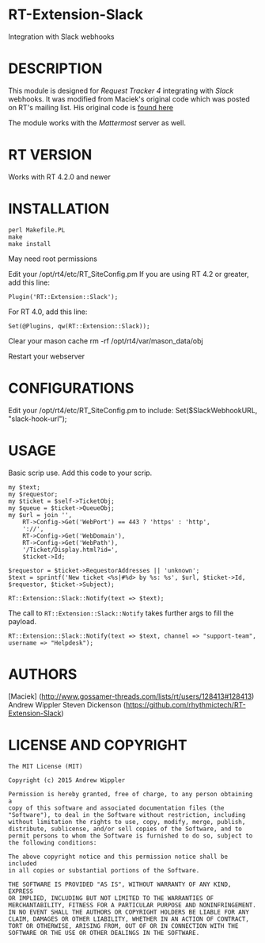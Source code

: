 # RT-Extension-Slack
Integration with Slack webhooks

# DESCRIPTION
This module is designed for *Request Tracker 4* integrating with *Slack* webhooks. It was modified from Maciek's original code which was posted on RT's mailing list. His original code is [found here](http://www.gossamer-threads.com/lists/rt/users/128413#128413)

The module works with the *Mattermost* server as well.

# RT VERSION
Works with RT 4.2.0 and newer

# INSTALLATION
    perl Makefile.PL
    make
    make install

May need root permissions

Edit your /opt/rt4/etc/RT_SiteConfig.pm
If you are using RT 4.2 or greater, add this line:

	Plugin('RT::Extension::Slack');

For RT 4.0, add this line:

	Set(@Plugins, qw(RT::Extension::Slack));

Clear your mason cache
		rm -rf /opt/rt4/var/mason_data/obj

Restart your webserver

# CONFIGURATIONS
Edit your /opt/rt4/etc/RT_SiteConfig.pm to include:
    Set($SlackWebhookURL, "slack-hook-url");

# USAGE

Basic scrip use. Add this code to your scrip.

```
my $text; 
my $requestor; 
my $ticket = $self->TicketObj; 
my $queue = $ticket->QueueObj; 
my $url = join '', 
	RT->Config->Get('WebPort') == 443 ? 'https' : 'http', 
	'://', 
	RT->Config->Get('WebDomain'), 
	RT->Config->Get('WebPath'), 
	'/Ticket/Display.html?id=', 
	$ticket->Id; 
 
$requestor = $ticket->RequestorAddresses || 'unknown'; 
$text = sprintf('New ticket <%s|#%d> by %s: %s', $url, $ticket->Id, $requestor, $ticket->Subject); 

RT::Extension::Slack::Notify(text => $text); 
```

The call to ``RT::Extension::Slack::Notify`` takes further args to fill the payload.

```
RT::Extension::Slack::Notify(text => $text, channel => "support-team", username => "Helpdesk"); 
```

# AUTHORS
[Maciek] (http://www.gossamer-threads.com/lists/rt/users/128413#128413)  
Andrew Wippler
Steven Dickenson (https://github.com/rhythmictech/RT-Extension-Slack)
    

# LICENSE AND COPYRIGHT
    The MIT License (MIT)

    Copyright (c) 2015 Andrew Wippler

    Permission is hereby granted, free of charge, to any person obtaining a
    copy of this software and associated documentation files (the
    "Software"), to deal in the Software without restriction, including
    without limitation the rights to use, copy, modify, merge, publish,
    distribute, sublicense, and/or sell copies of the Software, and to
    permit persons to whom the Software is furnished to do so, subject to
    the following conditions:

    The above copyright notice and this permission notice shall be included
    in all copies or substantial portions of the Software.

    THE SOFTWARE IS PROVIDED "AS IS", WITHOUT WARRANTY OF ANY KIND, EXPRESS
    OR IMPLIED, INCLUDING BUT NOT LIMITED TO THE WARRANTIES OF
    MERCHANTABILITY, FITNESS FOR A PARTICULAR PURPOSE AND NONINFRINGEMENT.
    IN NO EVENT SHALL THE AUTHORS OR COPYRIGHT HOLDERS BE LIABLE FOR ANY
    CLAIM, DAMAGES OR OTHER LIABILITY, WHETHER IN AN ACTION OF CONTRACT,
    TORT OR OTHERWISE, ARISING FROM, OUT OF OR IN CONNECTION WITH THE
    SOFTWARE OR THE USE OR OTHER DEALINGS IN THE SOFTWARE.

